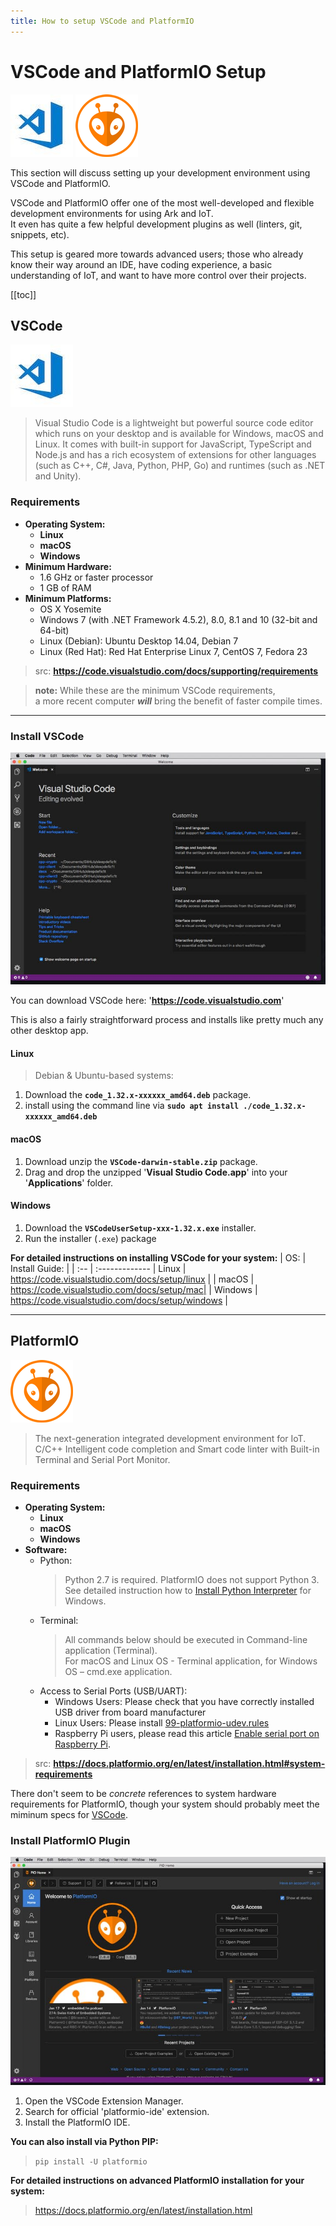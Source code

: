 ```yaml
---
title: How to setup VSCode and PlatformIO
---
```


# VSCode and PlatformIO Setup

![VSCode](.././assets/os/vscode.jpg)
![PlatformIO](.././assets/os/platformio.png)

This section will discuss setting up your development environment using VSCode and PlatformIO.

VSCode and PlatformIO offer one of the most well-developed and flexible development environments for using Ark and IoT.  
It even has quite a few helpful development plugins as well (linters, git, snippets, etc).

This setup is geared more towards advanced users; those who already know their way around an IDE, have coding experience, a basic understanding of IoT, and want to have more control over their projects.

[[toc]]

## VSCode

![VSCode](.././assets/os/vscode.jpg)

> Visual Studio Code is a lightweight but powerful source code editor which runs on your desktop and is available for Windows, macOS and Linux. It comes with built-in support for JavaScript, TypeScript and Node.js and has a rich ecosystem of extensions for other languages (such as C++, C#, Java, Python, PHP, Go) and runtimes (such as .NET and Unity).

### Requirements

- **Operating System:**
  - **Linux**
  - **macOS**
  - **Windows**
- **Minimum Hardware:**
  - 1.6 GHz or faster processor
  - 1 GB of RAM  
- **Minimum Platforms:**
  - OS X Yosemite
  - Windows 7 (with .NET Framework 4.5.2), 8.0, 8.1 and 10 (32-bit and 64-bit)
  - Linux (Debian): Ubuntu Desktop 14.04, Debian 7
  - Linux (Red Hat): Red Hat Enterprise Linux 7, CentOS 7, Fedora 23
> src: **https://code.visualstudio.com/docs/supporting/requirements**

> **note:** While these are the minimum VSCode requirements,  
  a more recent computer _**will**_ bring the benefit of faster compile times. 

---

### Install VSCode

![VSCode](.././assets/os/vscode-overview.jpeg)

You can download VSCode here: '**https://code.visualstudio.com**'

This is also a fairly straightforward process and installs like pretty much any other desktop app.

#### Linux 

> Debian & Ubuntu-based systems:
1) Download the **`code_1.32.x-xxxxxx_amd64.deb`** package.  
2) install using the command line via **`sudo apt install ./code_1.32.x-xxxxxx_amd64.deb`**

#### macOS

1) Download unzip the **`VSCode-darwin-stable.zip`** package.
2) Drag and drop the unzipped '**Visual Studio Code.app**' into your '**Applications**' folder.

#### Windows

1) Download the **`VSCodeUserSetup-xxx-1.32.x.exe`** installer.
2) Run the installer (`.exe`) package

**For detailed instructions on installing VSCode for your system:**
| OS: | Install Guide: |
| :-- | :-------------
| Linux | https://code.visualstudio.com/docs/setup/linux |
| macOS | https://code.visualstudio.com/docs/setup/mac|
| Windows | https://code.visualstudio.com/docs/setup/windows |

---

## PlatformIO

![PlatformIO](.././assets/os/platformio.png)

> The next-generation integrated development environment for IoT.
C/C++ Intelligent code completion and Smart code linter with Built-in Terminal and Serial Port Monitor.

### Requirements

- **Operating System:**
  - **Linux**
  - **macOS**
  - **Windows**
- **Software:**
  - Python:
    > Python 2.7 is required. PlatformIO does not support Python 3.  
    > See detailed instruction how to [Install Python Interpreter](https://docs.platformio.org/en/latest/faq.html#faq-install-python) for Windows.
  - Terminal:
    > All commands below should be executed in Command-line application (Terminal).  
     > For macOS and Linux OS - Terminal application, for Windows OS – cmd.exe application.
  - Access to Serial Ports (USB/UART):
    - Windows Users: Please check that you have correctly installed USB driver from board manufacturer
    - Linux Users: Please install [99-platformio-udev.rules](https://docs.platformio.org/en/latest/faq.html#faq-udev-rules)
    - Raspberry Pi users, please read this article [Enable serial port on Raspberry Pi](https://hallard.me/enable-serial-port-on-raspberry-pi/).
> src: **https://docs.platformio.org/en/latest/installation.html#system-requirements**

There don't seem to be _concrete_ references to system hardware requirements for PlatformIO,
though your system should probably meet the miminum specs for [VSCode](https://code.visualstudio.com/docs/supporting/requirements).

### Install PlatformIO Plugin

![PlatformIO](.././assets/os/platformio-overview.jpeg)

1) Open the VSCode Extension Manager.
2) Search for official 'platformio-ide' extension.
3) Install the PlatformIO IDE.

**You can also install via Python PIP:**
> `pip install -U platformio`  

**For detailed instructions on advanced PlatformIO installation for your system:**
> https://docs.platformio.org/en/latest/installation.html

